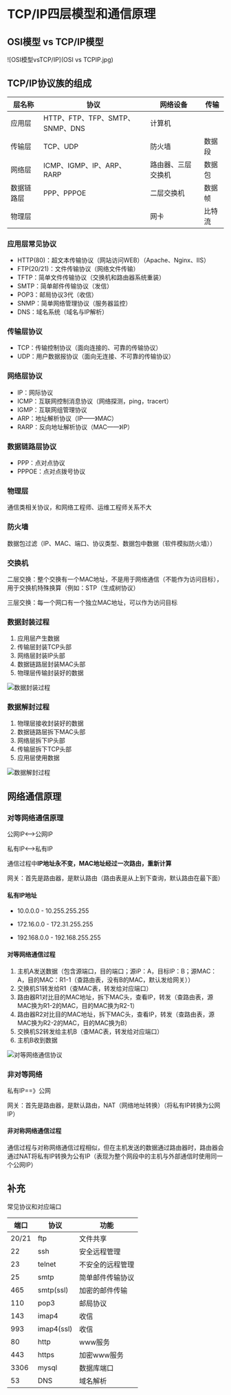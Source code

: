 # TCP/IP四层模型和通信原理

## OSI模型 vs TCP/IP模型

![OSI模型vsTCP/IP](OSI vs TCPIP.jpg)

## TCP/IP协议族的组成

| 层名称     | 协议                            | 网络设备           | 传输   |
| ---------- | ------------------------------- | ------------------ | ------ |
| 应用层     | HTTP、FTP、TFP、SMTP、SNMP、DNS | 计算机             |        |
| 传输层     | TCP、UDP                        | 防火墙             | 数据段 |
| 网络层     | ICMP、IGMP、IP、ARP、RARP       | 路由器、三层交换机 | 数据包 |
| 数据链路层 | PPP、PPPOE                      | 二层交换机         | 数据帧 |
| 物理层     |                                 | 网卡               | 比特流 |

### 应用层常见协议

* HTTP(80)：超文本传输协议（网站访问WEB）（Apache、Nginx、IIS）
* FTP(20/21)：文件传输协议（网络文件传输）
* TFTP：简单文件传输协议（交换机和路由器系统重装）
* SMTP：简单邮件传输协议（发信）
* POP3：邮局协议3代（收信）
* SNMP：简单网络管理协议（服务器监控）
* DNS：域名系统（域名与IP解析）

### 传输层协议

* TCP：传输控制协议（面向连接的、可靠的传输协议）
* UDP：用户数据报协议（面向无连接、不可靠的传输协议）

### 网络层协议

* IP：网际协议
* ICMP：互联网控制消息协议（网络探测，ping，tracert）
* IGMP：互联网组管理协议
* ARP：地址解析协议（IP——》MAC）
* RARP：反向地址解析协议（MAC——》IP）

### 数据链路层协议

* PPP：点对点协议
* PPPOE：点对点拨号协议

### 物理层

通信类相关协议，和网络工程师、运维工程师关系不大

### 防火墙

数据包过滤（IP、MAC、端口、协议类型、数据包中数据（软件模拟防火墙））

### 交换机

二层交换：整个交换有一个MAC地址，不是用于网络通信（不能作为访问目标），用于交换机特殊换算（例如：STP（生成树协议）

三层交换：每一个网口有一个独立MAC地址，可以作为访问目标

### 数据封装过程

1. 应用层产生数据
2. 传输层封装TCP头部
3. 网络层封装IP头部
4. 数据链路层封装MAC头部
5. 物理层传输封装好的数据

![数据封装过程](数据封装过程.jpg)

### 数据解封过程

1. 物理层接收封装好的数据
2. 数据链路层拆下MAC头部
3. 网络层拆下IP头部
4. 传输层拆下TCP头部
5. 应用层使用数据

![数据解封过程](数据解封过程.jpg)

## 网络通信原理

### 对等网络通信原理

公网IP<——>公网IP

私有IP<——>私有IP

通信过程中**IP地址永不变，MAC地址经过一次路由，重新计算**

网关：首先是路由器，是默认路由（路由表是从上到下查询，默认路由在最下面）

#### 私有IP地址

* 10.0.0.0 - 10.255.255.255

* 172.16.0.0 - 172.31.255.255

* 192.168.0.0 - 192.168.255.255

#### 对等网络通信过程

1. 主机A发送数据（包含源端口，目的端口；源iP：A，目标IP：B；源MAC：A，目的MAC：R1-1（查路由表，没有B的MAC，默认发给网关））
2. 交换机S1转发给R1（查MAC表，转发给对应端口）
3. 路由器R1对比目的MAC地址，拆下MAC头，查看IP，转发（查路由表，源MAC换为R1-2的MAC，目的MAC换为R2-1）
4. 路由器R2对比目的MAC地址，拆下MAC头，查看IP，转发（查路由表，源MAC换为R2-2的MAC，目的MAC换为B）
5. 交换机S2转发给主机B（查MAC表，转发给对应端口）
6. 主机B收到数据

![对等网络通信协议](对等网络通信.jpg)

### 非对等网络

私有IP==》公网

网关：首先是路由器，是默认路由，NAT（网络地址转换）（将私有IP转换为公网IP）

#### 非对称网络通信过程

通信过程与对称网络通信过程相似，但在主机发送的数据通过路由器时，路由器会通过NAT将私有IP转换为公有IP（表现为整个网段中的主机与外部通信时使用同一个公网IP）

## 补充

常见协议和对应端口

|端口  |协议  | 功能|
|------|-----|-----|
|20/21|ftp|文件共享|
|22|ssh|安全远程管理|
|23|telnet|不安全的远程管理|
|25|smtp|简单邮件传输协议|
|465|smtp(ssl)|加密的邮件传输|
|110|pop3|邮局协议|
|143|imap4|收信|
|993|imap4(ssl)|收信|
|80|http|www服务|
|443|https|加密www服务|
|3306|mysql|数据库端口|
|53|DNS|域名解析|
